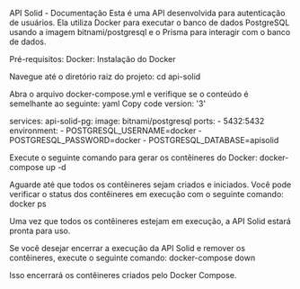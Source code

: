 API Solid - Documentação
Esta é uma API desenvolvida para autenticação de usuários. Ela utiliza Docker para executar o banco de dados PostgreSQL usando a imagem bitnami/postgresql e o Prisma para interagir com o banco de dados.

Pré-requisitos:
Docker: Instalação do Docker

Navegue até o diretório raiz do projeto:
cd api-solid


Abra o arquivo docker-compose.yml e verifique se o conteúdo é semelhante ao seguinte:
yaml
Copy code
version: '3'

services:
  api-solid-pg:
    image: bitnami/postgresql
    ports:
      - 5432:5432
    environment:
      - POSTGRESQL_USERNAME=docker
      - POSTGRESQL_PASSWORD=docker
      - POSTGRESQL_DATABASE=apisolid
      
Execute o seguinte comando para gerar os contêineres do Docker:
docker-compose up -d

Aguarde até que todos os contêineres sejam criados e iniciados. Você pode verificar o status dos contêineres em execução com o seguinte comando:
docker ps

Uma vez que todos os contêineres estejam em execução, a API Solid estará pronta para uso.

Se você desejar encerrar a execução da API Solid e remover os contêineres, execute o seguinte comando:
docker-compose down

Isso encerrará os contêineres criados pelo Docker Compose.
